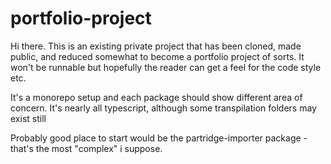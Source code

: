 # portfolio-project

Hi there. This is an existing private project that has been cloned, made public, and reduced somewhat to become a portfolio project of sorts. It won't be runnable but hopefully the reader can get a feel for the code style etc.

It's a monorepo setup and each package should show different area of concern. It's nearly all typescript, although some transpilation folders may exist still

Probably good place to start would be the partridge-importer package - that's the most "complex" i suppose.

